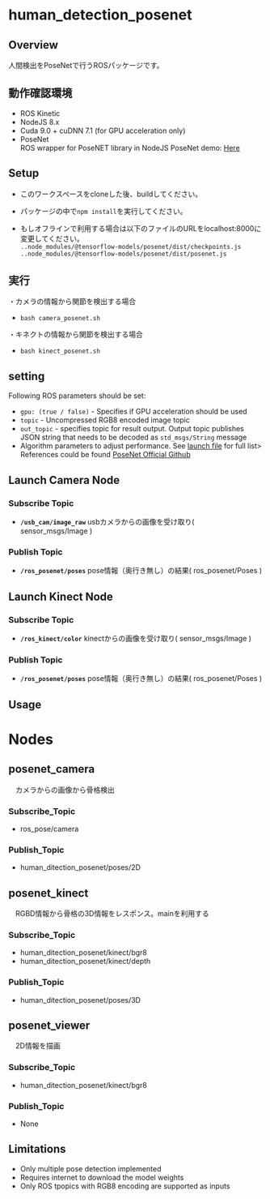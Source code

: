 # human\_detection\_posenet
## Overview
人間検出をPoseNetで行うROSパッケージです。

## 動作確認環境
  * ROS Kinetic
  * NodeJS 8.x 
  * Cuda 9.0 + cuDNN 7.1 (for GPU acceleration only)
  * PoseNet  
    ROS wrapper for PoseNET library in NodeJS
    PoseNet demo: [Here](https://storage.googleapis.com/tfjs-models/demos/posenet/camera.html)

## Setup
  *  このワークスペースをcloneした後、buildしてください。
  * パッケージの中で`npm install`を実行してください。

  * もしオフラインで利用する場合は以下のファイルのURLをlocalhost:8000に変更してください。  
     `..node_modules/@tensorflow-models/posenet/dist/checkpoints.js`  
     `..node_modules/@tensorflow-models/posenet/dist/posenet.js`  

## 実行
  ・カメラの情報から関節を検出する場合
  * `bash camera_posenet.sh`

  ・キネクトの情報から関節を検出する場合
  * `bash kinect_posenet.sh`

## setting
Following ROS parameters should be set:  

  *  `gpu: (true / false)` - Specifies if GPU acceleration should be used  
  * `topic` - Uncompressed RGB8 encoded image topic  
  * `out_topic` -  specifies topic for result output.   Output topic publishes JSON string that needs to be decoded as `std_msgs/String` message  
  *  Algorithm parameters to adjust performance. See [launch file](launch/posenet.launch) for full list> References could be found [PoseNet Official Github](https://github.com/tensorflow/tfjs-models/tree/master/posenet#inputs-2)


## Launch Camera Node

### Subscribe Topic

* **`/usb_cam/image_raw`** usbカメラからの画像を受け取り( sensor_msgs/Image )


### Publish Topic

* **`/ros_posenet/poses`** pose情報（奥行き無し）の結果( ros_posenet/Poses )



## Launch Kinect Node

### Subscribe Topic

* **`/ros_kinect/color`** kinectからの画像を受け取り( sensor_msgs/Image )


### Publish Topic

* **`/ros_posenet/poses`** pose情報（奥行き無し）の結果( ros_posenet/Poses )





## Usage

# Nodes
## posenet\_camera  
　カメラからの画像から骨格検出
### Subscribe\_Topic
* ros_pose/camera

### Publish\_Topic
* human_ditection_posenet/poses/2D  

## posenet\_kinect  
　RGBD情報から骨格の3D情報をレスポンス。mainを利用する  
### Subscribe\_Topic
* human_ditection_posenet/kinect/bgr8  
* human_ditection_posenet/kinect/depth

### Publish\_Topic
* human_ditection_posenet/poses/3D  

## posenet\_viewer
　2D情報を描画  
### Subscribe\_Topic
* human_ditection_posenet/kinect/bgr8  

### Publish\_Topic
* None





## Limitations
 * Only multiple pose detection implemented
 * Requires internet to download the model weights
 * Only ROS tpopics with RGB8 encoding are supported as inputs


